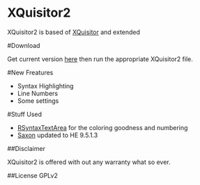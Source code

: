 XQuisitor2
=========

XQuisitor2 is based of [XQuisitor](http://www.cafeconleche.org/xquisitor/) and extended

#Download

Get current version [here](https://github.com/victorhaggqvist/xquisitor/archive/master.zip) then run the appropriate XQuisitor2 file.

#New Freatures

- Syntax Highlighting
- Line Numbers
- Some settings

#Stuff Used

- [RSyntaxTextArea](https://github.com/bobbylight/RSyntaxTextArea) for the coloring goodness and numbering
- [Saxon](http://sourceforge.net/projects/saxon) updated to HE 9.5.1.3

##Disclaimer

XQuisitor2 is offered with out any warranty what so ever.

##License
GPLv2
